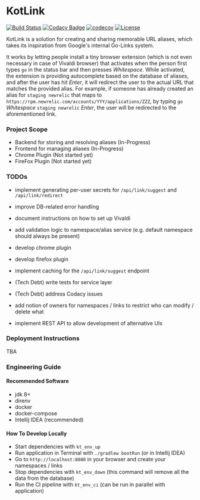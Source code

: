 # KotLink
[![Build Status](https://travis-ci.org/ilya40umov/KotLink.png?branch=master)](https://travis-ci.org/ilya40umov/KotLink)
[![Codacy Badge](https://api.codacy.com/project/badge/Grade/1a55315857b44bb78aab3a87da4f61ec)](https://www.codacy.com/app/ilya40umov/KotLink?utm_source=github.com&amp;utm_medium=referral&amp;utm_content=ilya40umov/KotLink&amp;utm_campaign=Badge_Grade)
[![codecov](https://codecov.io/gh/ilya40umov/KotLink/branch/master/graph/badge.svg)](https://codecov.io/gh/ilya40umov/KotLink)
[![License](https://img.shields.io/badge/License-Apache%202.0-blue.svg)](https://opensource.org/licenses/Apache-2.0)

KotLink is a solution for creating and sharing memorable URL aliases, 
which takes its inspiration from Google's internal Go-Links system.

It works by letting people install a tiny browser extension 
(which is not even necessary in case of Vivaldi browser)
that activates when the person first types `go` in the status bar and then presses *Whitespace*. 
While activated, the extension is providing autocomplete based on the database of aliases,
and after the user has hit *Enter*, it will redirect the user to the actual URL that matches the provided alias.
For example, if someone has already created an alias for `staging newrelic` 
that maps to `https://rpm.newrelic.com/accounts/YYY/applications/ZZZ`,
by typing `go` *Whitespace* `staging newrelic` *Enter*, the user will be redirected to the aforementioned link.

### Project Scope

* Backend for storing and resolving aliases (In-Progress)
* Frontend for managing aliases (In-Progress)
* Chrome Plugin (Not started yet)
* FireFox Plugin (Not started yet)

### TODOs
* implement generating per-user secrets for `/api/link/suggest` and `/api/link/redirect`
* improve DB-related error handling
* document instructions on how to set up Vivaldi
* add validation logic to namespace/alias service (e.g. default namespace should always be present)
* develop chrome plugin
* develop firefox plugin
* implement caching for the `/api/link/suggest` endpoint

* (Tech Debt) write tests for service layer
* (Tech Debt) address Codacy issues

* add notion of owners for namespaces / links to restrict who can modify / delete what
* implement REST API to allow development of alternative UIs

### Deployment Instructions
TBA

### Engineering Guide

#### Recommended Software
* jdk 8+
* direnv
* docker
* docker-compose
* Intellij IDEA (recommended)

#### How To Develop Locally
* Start dependencies with `kt_env_up`
* Run application in Terminal with `./gradlew bootRun` (or in Intellij IDEA)
* Go to `http://localhost:8080` in your browser and create your namespaces / links
* Stop dependencies with `kt_env_down` (this command will remove all the data from the database)
* Run the CI pipeline with `kt_env_ci` (can be run in parallel with application)